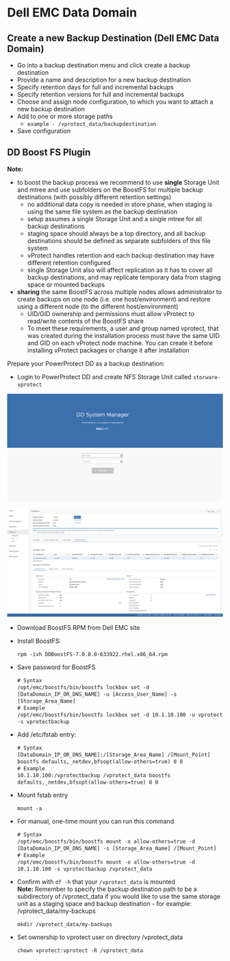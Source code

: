 # Dell EMC Data Domain

## Create a new Backup Destination \(Dell EMC Data Domain\)

* Go into a backup destination menu and click create a backup destination
* Provide a name and description for a new backup destination
* Specify retention days for full and incremental backups
* Specify retention versions for full and incremental backups
* Choose and assign node configuration, to which you want to attach a new backup destination
* Add to one or more storage paths
  * `example - /vprotect_data/backupdestination` 
* Save configuration 

## DD Boost FS Plugin

**Note:**

* to boost the backup process we recommend to use **single** Storage Unit and mtree and use subfolders on the BoostFS for multiple backup destinations \(with possibly different retention settings\)
  * no additional data copy is needed in store phase, when staging is using the same file system as the backup destination
  * setup assumes a single Storage Unit and a single mtree for all backup destinations
  * staging space should always be a top directory, and all backup destinations should be defined as separate subfolders of this file system
  * vProtect handles retention and each backup destination may have different retention configured
  * single Storage Unit also will affect replication as it has to cover all backup destinations, and may replicate temporary data from staging space or mounted backups
* **sharing** the same BoostFS across multiple nodes allows administrator to create backups on one node \(i.e. one host/environment\) and restore using a different node \(to the different host/environment\)
  * UID/GID ownership and permissions must allow vProtect to read/write contents of the BoostFS share
  * To meet these requirements, a user and group named vprotect, that was created during the installation process must have the same UID and GID on each vProtect node machine. You can create it before installing vProtect packages or change it after installation 

Prepare your PowerProtect DD as a backup destination:

* Login to PowerProtect DD and create NFS Storage Unit called `storware-vprotect`

![PowerProtect DD - login screen](../../../.gitbook/assets/powerprotect-dd-storage-unit.png)

![DD Boost - storage units](../../../.gitbook/assets/powerprotect-dd-storage-unit2.png)

* Download BoostFS RPM from Dell EMC site
* Install BoostFS:

  ```text
  rpm -ivh DDBoostFS-7.0.0.0-633922.rhel.x86_64.rpm
  ```

* Save password for BoostFS

  ```text
  # Syntax
  /opt/emc/boostfs/bin/boostfs lockbox set -d [DataDomain_IP_OR_DNS_NAME] -u [Access_User_Name] -s [Storage_Area_Name]
  # Example
  /opt/emc/boostfs/bin/boostfs lockbox set -d 10.1.10.100 -u vprotect -s vprotectbackup
  ```

* Add /etc/fstab entry:

  ```text
  # Syntax
  [DataDomain_IP_OR_DNS_NAME]:/[Storage_Area_Name] /[Mount_Point] boostfs defaults,_netdev,bfsopt(allow-others=true) 0 0
  # Example
  10.1.10.100:/vprotectbackup /vprotect_data boostfs defaults,_netdev,bfsopt(allow-others=true) 0 0
  ```

* Mount fstab entry

  ```text
  mount -a
  ```

* For manual, one-time mount you can run this command

  ```text
  # Syntax
  /opt/emc/boostfs/bin/boostfs mount -o allow-others=true -d [DataDomain_IP_OR_DNS_NAME] -s [Storage_Area_Name] /[Mount_Point]
  # Example
  /opt/emc/boostfs/bin/boostfs mount -o allow-others=true -d 10.1.10.100 -s vprotectbackup /vprotect_data
  ```

* Confirm with `df -h` that your `/vprotect_data` is mounted  
  **Note:** Remember to specify the backup destination path to be a subdirectory of /vprotect\_data if you would like to use the same storage unit as a staging space and backup destination - for example: /vprotect\_data/my-backups

  ```text
  mkdir /vprotect_data/my-backups
  ```

* Set ownership to vprotect user on directory /vprotect\_data

  ```text
  chown vprotect:vprotect -R /vprotect_data
  ```


